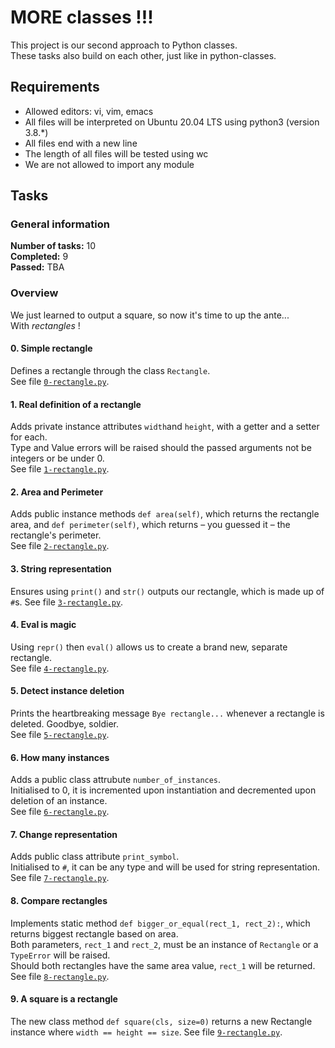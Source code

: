 # MORE classes !!!
This project is our second approach to Python classes.<br/>These tasks also build on each other, just like in python-classes.
## Requirements
* Allowed editors: vi, vim, emacs
* All files will be interpreted on Ubuntu 20.04 LTS using python3 (version 3.8.*)
* All files end with a new line
* The length of all files will be tested using wc
* We are not allowed to import any module
## Tasks
### General information
__Number of tasks:__ 10<br/>
__Completed:__ 9<br/>
__Passed:__ TBA<br/>
### Overview
We just learned to output a square, so now it's time to up the ante...<br/>
With _rectangles_ !
#### 0. Simple rectangle
Defines a rectangle through the class `Rectangle`.<br/>
See file [`0-rectangle.py`](./0-rectangle.py).
#### 1. Real definition of a rectangle
Adds private instance attributes `width`and `height`, with a getter and a setter for each.<br/>
Type and Value errors will be raised should the passed arguments not be integers or be under 0.<br/>
See file [`1-rectangle.py`](./1-rectangle.py).
#### 2. Area and Perimeter
Adds public instance methods `def area(self)`, which returns the rectangle area, and `def perimeter(self)`, which returns – you guessed it – the rectangle's perimeter.<br/>
See file [`2-rectangle.py`](./2-rectangle.py).
#### 3. String representation
Ensures using `print()` and `str()` outputs our rectangle, which is made up of `#`s.
See file [`3-rectangle.py`](./3-rectangle.py).
#### 4. Eval is magic
Using `repr()` then `eval()` allows us to create a brand new, separate rectangle.<br/>
See file [`4-rectangle.py`](./4-rectangle.py).
#### 5. Detect instance deletion
Prints the heartbreaking message `Bye rectangle...` whenever a rectangle is deleted. Goodbye, soldier.<br/>
See file [`5-rectangle.py`](./5-rectangle.py).
#### 6. How many instances
Adds a public class attrubute `number_of_instances`.<br/>
Initialised to 0, it is incremented upon instantiation and decremented upon deletion of an instance.<br/>
See file [`6-rectangle.py`](./6-rectangle.py).
#### 7. Change representation
Adds public class attribute `print_symbol`.<br/>
Initialised to `#`, it can be any type and will be used for string representation.<br/>
See file [`7-rectangle.py`](./7-rectangle.py).
#### 8. Compare rectangles
Implements static method `def bigger_or_equal(rect_1, rect_2):`, which returns biggest rectangle based on area.<br/>
Both parameters, `rect_1` and `rect_2`, must be an instance of `Rectangle` or a `TypeError` will be raised.<br/>
Should both rectangles have the same area value, `rect_1` will be returned.<br/>
See file [`8-rectangle.py`](./8-rectangle.py).
#### 9. A square is a rectangle
The new class method `def square(cls, size=0)` returns a new Rectangle instance where `width == height == size`.
See file [`9-rectangle.py`](./9-rectangle.py).